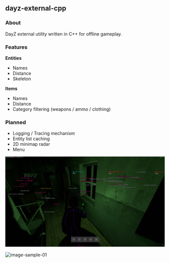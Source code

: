 ## dayz-external-cpp

### About
DayZ external utility written in C++ for offline gameplay.

### Features
**Entities**
- Names
- Distance
- Skeleton

**Items**
- Names
- Distance
- Category filtering (weapons / ammo / clothing)

### Planned
- Logging / Tracing mechanism
- Entity list caching
- 2D minimap radar
- Menu

![image-sample-01](/images/01.png)

![image-sample-01](/images/02.gif)